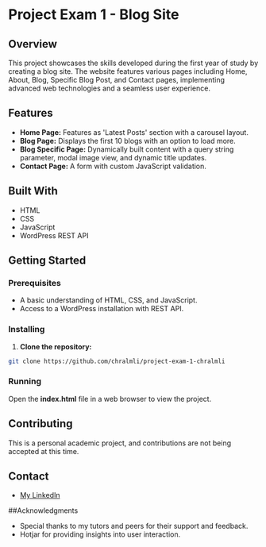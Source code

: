 # Project Exam 1 - Blog Site

## Overview

This project showcases the skills developed during the first year of study by creating a blog site. The website features various pages including Home, About, Blog, Specific Blog Post, and Contact pages, implementing advanced web technologies and a seamless user experience.

## Features
- **Home Page:** Features as 'Latest Posts' section with a carousel layout.
- **Blog Page:** Displays the first 10 blogs with an option to load more.
- **Blog Specific Page:** Dynamically built content with a query string parameter, modal image view, and dynamic title updates.
- **Contact Page:** A form with custom JavaScript validation.

## Built With
- HTML
- CSS
- JavaScript
- WordPress REST API

## Getting Started
### Prerequisites
- A basic understanding of HTML, CSS, and JavaScript.
- Access to a WordPress installation with REST API.

### Installing
1. **Clone the repository:**
```bash
git clone https://github.com/chralmli/project-exam-1-chralmli
```

### Running
Open the **index.html** file in a web browser to view the project.

## Contributing
This is a personal academic project, and contributions are not being accepted at this time.

## Contact
- [My LinkedIn](www.linkedin.com/in/christian-almli-4b82b8196)

##Acknowledgments
- Special thanks to my tutors and peers for their support and feedback.
- Hotjar for providing insights into user interaction.

